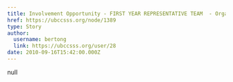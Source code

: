 ```yaml
---
title: Involvement Opportunity - FIRST YEAR REPRESENTATIVE TEAM  - Organizing Support for Charity 2010-11 
href: https://ubccsss.org/node/1389
type: Story
author:
  username: bertong
  link: https://ubccsss.org/user/28
date: 2010-09-16T15:42:00.000Z
---
```


null